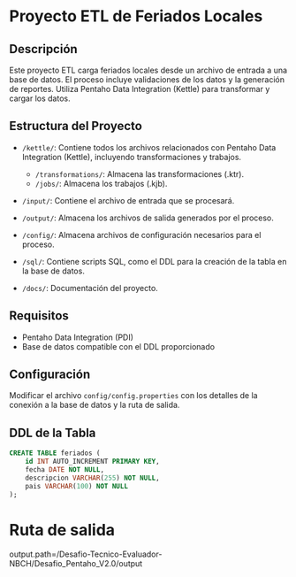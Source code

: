 # Proyecto ETL de Feriados Locales

## Descripción
Este proyecto ETL carga feriados locales desde un archivo de entrada a una base de datos. 
El proceso incluye validaciones de los datos y la generación de reportes. 
Utiliza Pentaho Data Integration (Kettle) para transformar y cargar los datos.

## Estructura del Proyecto
- `/kettle/`: Contiene todos los archivos relacionados con Pentaho Data Integration (Kettle), incluyendo transformaciones y trabajos.
  - `/transformations/`: Almacena las transformaciones (.ktr).
  - `/jobs/`: Almacena los trabajos (.kjb).

- `/input/`: Contiene el archivo de entrada que se procesará.

- `/output/`: Almacena los archivos de salida generados por el proceso.

- `/config/`: Almacena archivos de configuración necesarios para el proceso.

- `/sql/`: Contiene scripts SQL, como el DDL para la creación de la tabla en la base de datos.

- `/docs/`: Documentación del proyecto.

## Requisitos
- Pentaho Data Integration (PDI) 
- Base de datos compatible con el DDL proporcionado

## Configuración
Modificar el archivo `config/config.properties` con los detalles de la conexión a la base de datos y la ruta de salida.

## DDL de la Tabla
```sql
CREATE TABLE feriados (
    id INT AUTO_INCREMENT PRIMARY KEY,
    fecha DATE NOT NULL,
    descripcion VARCHAR(255) NOT NULL,
    pais VARCHAR(100) NOT NULL
);
```
# Ruta de salida
output.path=/Desafio-Tecnico-Evaluador-NBCH/Desafio_Pentaho_V2.0/output
